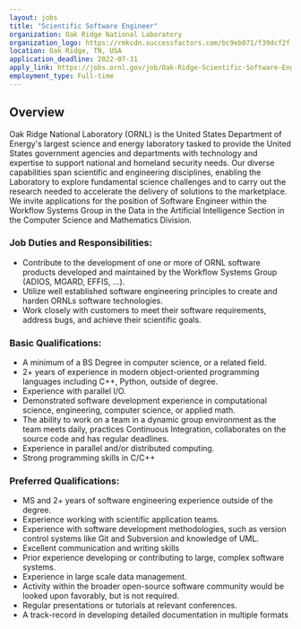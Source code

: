 ```yaml
---
layout: jobs
title: "Scientific Software Engineer"
organization: Oak Ridge National Laboratory
organization_logo: https://rmkcdn.successfactors.com/bc9eb071/f39dcf2f-8a25-41be-9f40-6.png
location: Oak Ridge, TN, USA
application_deadline: 2022-07-31
apply_link: https://jobs.ornl.gov/job/Oak-Ridge-Scientific-Software-Engineer-TN-37831/883774400/
employment_type: Full-time
---
```


## Overview

Oak Ridge National Laboratory (ORNL) is the United States Department of
Energy's largest science and energy laboratory tasked to provide the United
States government agencies and departments with technology and expertise to
support national and homeland security needs. Our diverse capabilities span
scientific and engineering disciplines, enabling the Laboratory to explore
fundamental science challenges and to carry out the research needed to
accelerate the delivery of solutions to the marketplace. We invite applications
for the position of Software Engineer within the Workflow Systems Group in the
Data in the Artificial Intelligence Section in the Computer Science and
Mathematics Division.

### Job Duties and Responsibilities: 

- Contribute to the development of one or more of ORNL software products developed and maintained by the Workflow Systems Group (ADIOS, MGARD, EFFIS, …).
- Utilize well established software engineering principles to create and harden ORNLs software technologies.
- Work closely with customers to meet their software requirements, address bugs, and achieve their scientific goals.
 
### Basic Qualifications:

- A minimum of a BS Degree in computer science, or a related field.
- 2+ years of experience in modern object-oriented programming languages including C++, Python, outside of degree.
- Experience with parallel I/O.
- Demonstrated software development experience in computational science, engineering, computer science, or applied math.
- The ability to work on a team in a dynamic group environment as the team meets daily, practices Continuous Integration, collaborates on the source code and has regular deadlines.
- Experience in parallel and/or distributed computing.
- Strong programming skills in C/C++
 
### Preferred Qualifications:

- MS and 2+ years of software engineering experience outside of the degree.
- Experience working with scientific application teams.
- Experience with software development methodologies, such as version control systems like Git and Subversion and knowledge of UML.
- Excellent communication and writing skills
- Prior experience developing or contributing to large, complex software systems.
- Experience in large scale data management.
- Activity within the broader open-source software community would be looked upon favorably, but is not required.
- Regular presentations or tutorials at relevant conferences.
- A track-record in developing detailed documentation in multiple formats
